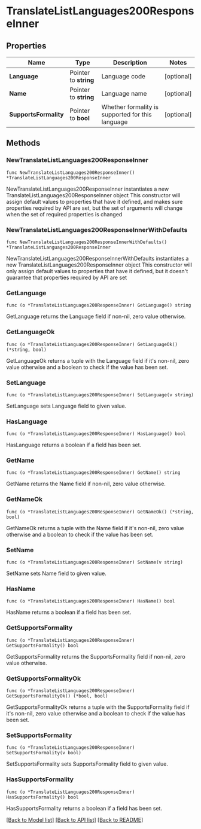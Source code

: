 # TranslateListLanguages200ResponseInner

## Properties

Name | Type | Description | Notes
------------ | ------------- | ------------- | -------------
**Language** | Pointer to **string** | Language code | [optional] 
**Name** | Pointer to **string** | Language name | [optional] 
**SupportsFormality** | Pointer to **bool** | Whether formality is supported for this language | [optional] 

## Methods

### NewTranslateListLanguages200ResponseInner

`func NewTranslateListLanguages200ResponseInner() *TranslateListLanguages200ResponseInner`

NewTranslateListLanguages200ResponseInner instantiates a new TranslateListLanguages200ResponseInner object
This constructor will assign default values to properties that have it defined,
and makes sure properties required by API are set, but the set of arguments
will change when the set of required properties is changed

### NewTranslateListLanguages200ResponseInnerWithDefaults

`func NewTranslateListLanguages200ResponseInnerWithDefaults() *TranslateListLanguages200ResponseInner`

NewTranslateListLanguages200ResponseInnerWithDefaults instantiates a new TranslateListLanguages200ResponseInner object
This constructor will only assign default values to properties that have it defined,
but it doesn't guarantee that properties required by API are set

### GetLanguage

`func (o *TranslateListLanguages200ResponseInner) GetLanguage() string`

GetLanguage returns the Language field if non-nil, zero value otherwise.

### GetLanguageOk

`func (o *TranslateListLanguages200ResponseInner) GetLanguageOk() (*string, bool)`

GetLanguageOk returns a tuple with the Language field if it's non-nil, zero value otherwise
and a boolean to check if the value has been set.

### SetLanguage

`func (o *TranslateListLanguages200ResponseInner) SetLanguage(v string)`

SetLanguage sets Language field to given value.

### HasLanguage

`func (o *TranslateListLanguages200ResponseInner) HasLanguage() bool`

HasLanguage returns a boolean if a field has been set.

### GetName

`func (o *TranslateListLanguages200ResponseInner) GetName() string`

GetName returns the Name field if non-nil, zero value otherwise.

### GetNameOk

`func (o *TranslateListLanguages200ResponseInner) GetNameOk() (*string, bool)`

GetNameOk returns a tuple with the Name field if it's non-nil, zero value otherwise
and a boolean to check if the value has been set.

### SetName

`func (o *TranslateListLanguages200ResponseInner) SetName(v string)`

SetName sets Name field to given value.

### HasName

`func (o *TranslateListLanguages200ResponseInner) HasName() bool`

HasName returns a boolean if a field has been set.

### GetSupportsFormality

`func (o *TranslateListLanguages200ResponseInner) GetSupportsFormality() bool`

GetSupportsFormality returns the SupportsFormality field if non-nil, zero value otherwise.

### GetSupportsFormalityOk

`func (o *TranslateListLanguages200ResponseInner) GetSupportsFormalityOk() (*bool, bool)`

GetSupportsFormalityOk returns a tuple with the SupportsFormality field if it's non-nil, zero value otherwise
and a boolean to check if the value has been set.

### SetSupportsFormality

`func (o *TranslateListLanguages200ResponseInner) SetSupportsFormality(v bool)`

SetSupportsFormality sets SupportsFormality field to given value.

### HasSupportsFormality

`func (o *TranslateListLanguages200ResponseInner) HasSupportsFormality() bool`

HasSupportsFormality returns a boolean if a field has been set.


[[Back to Model list]](../README.md#documentation-for-models) [[Back to API list]](../README.md#documentation-for-api-endpoints) [[Back to README]](../README.md)



